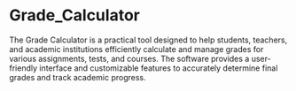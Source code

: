 # Grade_Calculator
The Grade Calculator is a practical tool designed to help students, teachers, and academic institutions efficiently calculate and manage grades for various assignments, tests, and courses. The software provides a user-friendly interface and customizable features to accurately determine final grades and track academic progress.
